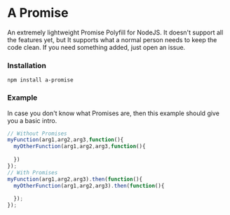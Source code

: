 A Promise
=========

An extremely lightweight Promise Polyfill for NodeJS. It doesn't support all the features yet, but It supports what a normal person needs to keep the code clean.
If you need something added, just open an issue.

### Installation
```
npm install a-promise
```

### Example

In case you don't know what Promises are, then this example should give you a basic intro.
```js
// Without Promises
myFunction(arg1,arg2,arg3,function(){
  myOtherFunction(arg1,arg2,arg3,function(){
  
  })
});
// With Promises
myFunction(arg1,arg2,arg3).then(function(){
  myOtherFunction(arg1,arg2,arg3).then(function(){
  
  });
});
```